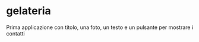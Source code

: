 # gelateria

Prima applicazione con titolo, una foto, un testo e un pulsante per mostrare i contatti

